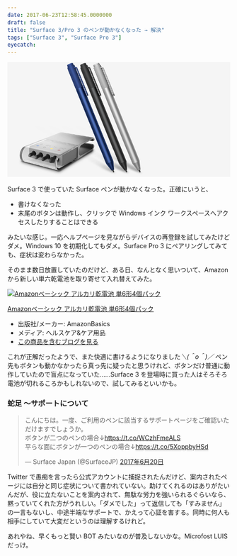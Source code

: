 ```yaml
---
date: 2017-06-23T12:58:45.0000000
draft: false
title: "Surface 3/Pro 3 のペンが動かなくなった → 解決"
tags: ["Surface 3", "Surface Pro 3"]
eyecatch: 
---
```

<p><span itemscope itemtype="http://schema.org/Photograph"><img src="20170623124329.png" alt="f:id:daruyanagi:20170623124329p:plain" title="f:id:daruyanagi:20170623124329p:plain" class="hatena-fotolife" itemprop="image"></span></p><p>Surface 3 で使っていた Surface ペンが動かなくなった。正確にいうと、</p>

<ul>
<li>書けなくなった</li>
<li>末尾のボタンは動作し、クリックで Windows インク ワークスペースへアクセスしたりすることはできる</li>
</ul><p>みたいな感じ。一応ヘルプページを見ながらデバイスの再登録を試してみたけどダメ。Windows 10 を初期化してもダメ。Surface Pro 3 にペアリングしてみても、症状は変わらなかった。</p><p>そのまま数日放置していたのだけど、ある日、なんとなく思いついて、Amazon から新しい単六乾電池を取り寄せて入れ替えてみた。</p><p><div class="hatena-asin-detail"><a href="http://www.amazon.co.jp/exec/obidos/ASIN/B00LH3DREU/bestylesnet-22/"><img src="https://images-fe.ssl-images-amazon.com/images/I/51MZ7LrPUnL._SL160_.jpg" class="hatena-asin-detail-image" alt="Amazonベーシック アルカリ乾電池 単6形4個パック" title="Amazonベーシック アルカリ乾電池 単6形4個パック"></a><div class="hatena-asin-detail-info"><p class="hatena-asin-detail-title"><a href="http://www.amazon.co.jp/exec/obidos/ASIN/B00LH3DREU/bestylesnet-22/">Amazonベーシック アルカリ乾電池 単6形4個パック</a></p><ul><li><span class="hatena-asin-detail-label">出版社/メーカー:</span> AmazonBasics</li><li><span class="hatena-asin-detail-label">メディア:</span> ヘルスケア&ケア用品</li><li><a href="http://d.hatena.ne.jp/asin/B00LH3DREU/bestylesnet-22" target="_blank">この商品を含むブログを見る</a></li></ul></div><div class="hatena-asin-detail-foot"></div></div></p><p>これが正解だったようで、また快適に書けるようになりました<i>＼(＾o＾)／</i> ペン先もボタンも動かなかったら真っ先に疑ったと思うけれど、ボタンだけ普通に動作していたので盲点になっていた……Surface 3 を登場時に買った人はそろそろ電池が切れるころかもしれないので、試してみるといいかも。</p>

<div class="section">
<h3>蛇足 ～サポートについて</h3>
<p><blockquote class="twitter-tweet" data-lang="ja"><p lang="ja" dir="ltr">こんにちは。一度、ご利用のペンに該当するサポートページをご確認いただけますでしょうか。<br>ボタンが二つのペンの場合↓<a href="https://t.co/WCzhFmeALS">https://t.co/WCzhFmeALS</a><br>平らな面にボタンが一つのペンの場合↓<a href="https://t.co/5XoppbyHSd">https://t.co/5XoppbyHSd</a></p>&mdash; Surface Japan (@SurfaceJP) <a href="https://twitter.com/SurfaceJP/status/876994381064134657">2017年6月20日</a></blockquote><script async src="//platform.twitter.com/widgets.js" charset="utf-8"></script></p><p>Twitter で愚痴を言ったら公式アカウントに捕捉されたんだけど、案内されたページには自分と同じ症状について書かれていない。助けてくれるのはありがたいんだが、役に立たないことを案内されて、無駄な労力を強いられるぐらいなら、黙っていてくれた方がうれしい。「ダメでした」って返信しても「すみません」の一言もないし、中途半端なサポートで、かえって心証を害する。同時に何人も相手にしていて大変だというのは理解するけれど。</p><p>あれやね、早くもっと賢い BOT みたいなのが普及しないかな。Microfost LUIS だっけ。</p>

</div>